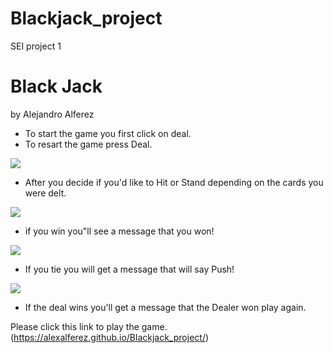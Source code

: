 # Blackjack_project
SEI project 1

# Black Jack
by Alejandro Alferez

* To start the game you first click on deal.
* To resart the game press Deal.

![](https://i.imgur.com/yOQusig.png)

* After you decide if you'd like to Hit or Stand depending on the cards you were delt.

![](https://i.imgur.com/2w10uyh.png)

* if you win you"ll see a message that you won!


![](https://i.imgur.com/j2vJYD6.png)

* If you tie you will get a message that will say Push!

![](https://i.imgur.com/NcNRgjR.png)

* If the deal wins you'll get a message that the Dealer won play again.

Please click this link to play the game.
[]()(https://alexalferez.github.io/Blackjack_project/)
